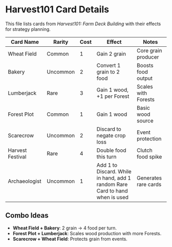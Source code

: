 # Harvest101 Card Details

This file lists cards from *Harvest101: Farm Deck Building* with their effects for strategy planning.

| Card Name       | Rarity  | Cost | Effect                     | Notes                  |
|-----------------|---------|------|----------------------------|------------------------|
| Wheat Field     | Common  | 1    | Gain 2 grain              | Core grain producer    |
| Bakery          | Uncommon| 2    | Convert 1 grain to 2 food | Boosts food output     |
| Lumberjack      | Rare    | 3    | Gain 1 wood, +1 per Forest| Scales with Forests    |
| Forest Plot     | Common  | 1    | Gain 1 wood               | Basic wood source      |
| Scarecrow       | Uncommon| 2    | Discard to negate crop loss| Event protection       |
| Harvest Festival| Rare    | 4    | Double food this turn     | Clutch food spike      |
| Archaeologist   | Uncommon| 1    | Add 1 <Piece of Stone> to Discard. While in hand, add 1 random Rare Card to hand when <Piece of Stone> is used | Generates rare cards |

## Combo Ideas
- **Wheat Field + Bakery**: 2 grain → 4 food per turn.
- **Forest Plot + Lumberjack**: Scales wood production with more Forests.
- **Scarecrow + Wheat Field**: Protects grain from events.
